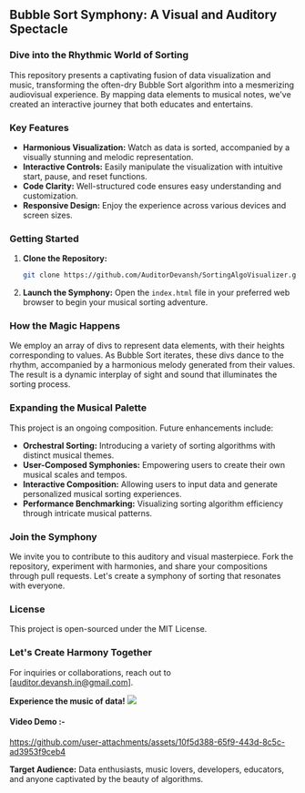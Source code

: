  ## Bubble Sort Symphony: A Visual and Auditory Spectacle

### Dive into the Rhythmic World of Sorting

This repository presents a captivating fusion of data visualization and music, transforming the often-dry Bubble Sort algorithm into a mesmerizing audiovisual experience. By mapping data elements to musical notes, we've created an interactive journey that both educates and entertains.

### Key Features
* **Harmonious Visualization:** Watch as data is sorted, accompanied by a visually stunning and melodic representation.
* **Interactive Controls:** Easily manipulate the visualization with intuitive start, pause, and reset functions.
* **Code Clarity:** Well-structured code ensures easy understanding and customization.
* **Responsive Design:** Enjoy the experience across various devices and screen sizes.

### Getting Started
1. **Clone the Repository:**
   ```bash
   git clone https://github.com/AuditorDevansh/SortingAlgoVisualizer.git
   ```
2. **Launch the Symphony:**
   Open the `index.html` file in your preferred web browser to begin your musical sorting adventure.

### How the Magic Happens
We employ an array of divs to represent data elements, with their heights corresponding to values. As Bubble Sort iterates, these divs dance to the rhythm, accompanied by a harmonious melody generated from their values. The result is a dynamic interplay of sight and sound that illuminates the sorting process.

### Expanding the Musical Palette
This project is an ongoing composition. Future enhancements include:
* **Orchestral Sorting:** Introducing a variety of sorting algorithms with distinct musical themes.
* **User-Composed Symphonies:** Empowering users to create their own musical scales and tempos.
* **Interactive Composition:** Allowing users to input data and generate personalized musical sorting experiences.
* **Performance Benchmarking:** Visualizing sorting algorithm efficiency through intricate musical patterns.

### Join the Symphony
We invite you to contribute to this auditory and visual masterpiece. Fork the repository, experiment with harmonies, and share your compositions through pull requests. Let's create a symphony of sorting that resonates with everyone.

### License
This project is open-sourced under the MIT License.

### Let's Create Harmony Together
For inquiries or collaborations, reach out to [auditor.devansh.in@gmail.com].

**Experience the music of data!**
<image src="https://external-preview.redd.it/how-fastest-sorting-algorithms-compare-v0-b211cmRwdHkxY29jMfsaaKbvE5UncVsjlag_P0BDcFb0W1Yx3aAnzh8sYcGN.png?format=pjpg&auto=webp&s=f5714da43d75028f5d4e9d3d0c9c0097556a6247"/>
<h4> Video Demo :- </h4>

https://github.com/user-attachments/assets/10f5d388-65f9-443d-8c5c-ad3953f9ceb4



**Target Audience:** Data enthusiasts, music lovers, developers, educators, and anyone captivated by the beauty of algorithms.

